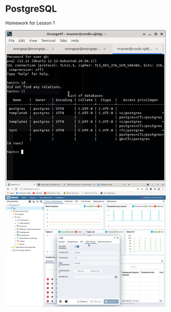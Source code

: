 # PostgreSQL

Homework for Lesson 1

![PSQL](https://github.com/orlfi/GeekBrains/blob/Postgresql.Lesson-1/10.Postgresql/Lesson-1/Images/psql.png)
![PGAdmin4](https://github.com/orlfi/GeekBrains/blob/Postgresql.Lesson-1/10.Postgresql/Lesson-1/Images/pgadmin.png)